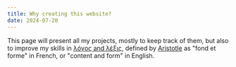 ```yaml
---
title: Why creating this website?
date: 2024-07-20
---
```


This page will present all my projects, mostly to keep track of them, but also to improve my skills
in [λόγος and λέξις](https://www.persee.fr/doc/mom_0184-1785_2004_mon_32_1_2831), defined
by [Aristotle](https://en.wikipedia.org/wiki/Aristotle) as "fond et forme" in French, or "content and form" in English.